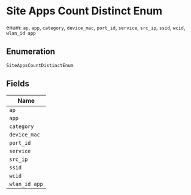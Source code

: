 
# Site Apps Count Distinct Enum

enum: `ap`, `app`, `category`, `device_mac`, `port_id`, `service`, `src_ip`, `ssid`, `wcid`, `wlan_id app`

## Enumeration

`SiteAppsCountDistinctEnum`

## Fields

| Name |
|  --- |
| `ap` |
| `app` |
| `category` |
| `device_mac` |
| `port_id` |
| `service` |
| `src_ip` |
| `ssid` |
| `wcid` |
| `wlan_id app` |

